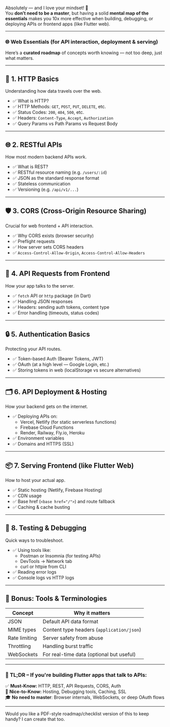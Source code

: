 Absolutely — and I love your mindset! 👏  
You **don’t need to be a master**, but having a solid **mental map of the essentials** makes you 10x more effective when building, debugging, or deploying APIs or frontend apps (like Flutter web).

---

### 🌐 Web Essentials (for API interaction, deployment & serving)

Here’s a **curated roadmap** of concepts worth knowing — not too deep, just what matters.

---

## 🚀 1. **HTTP Basics**
Understanding how data travels over the web.

- ✅ What is HTTP?
- ✅ HTTP Methods: `GET`, `POST`, `PUT`, `DELETE`, etc.
- ✅ Status Codes: `200`, `404`, `500`, etc.
- ✅ Headers: `Content-Type`, `Accept`, `Authorization`
- ✅ Query Params vs Path Params vs Request Body

---

## 🌐 2. **RESTful APIs**
How most modern backend APIs work.

- ✅ What is REST?
- ✅ RESTful resource naming (e.g. `/users/:id`)
- ✅ JSON as the standard response format
- ✅ Stateless communication
- ✅ Versioning (e.g. `/api/v1/...`)

---

## 🛡️ 3. **CORS (Cross-Origin Resource Sharing)**
Crucial for web frontend + API interaction.

- ✅ Why CORS exists (browser security)
- ✅ Preflight requests
- ✅ How server sets CORS headers
- ✅ `Access-Control-Allow-Origin`, `Access-Control-Allow-Headers`

---

## 📡 4. **API Requests from Frontend**
How your app talks to the server.

- ✅ `fetch` API or `http` package (in Dart)
- ✅ Handling JSON responses
- ✅ Headers: sending auth tokens, content type
- ✅ Error handling (timeouts, status codes)

---

## 🔒 5. **Authentication Basics**
Protecting your API routes.

- ✅ Token-based Auth (Bearer Tokens, JWT)
- ✅ OAuth (at a high level — Google Login, etc.)
- ✅ Storing tokens in web (localStorage vs secure alternatives)

---

## 🗂️ 6. **API Deployment & Hosting**
How your backend gets on the internet.

- ✅ Deploying APIs on:
  - Vercel, Netlify (for static serverless functions)
  - Firebase Cloud Functions
  - Render, Railway, Fly.io, Heroku
- ✅ Environment variables
- ✅ Domains and HTTPS (SSL)

---

## 📦 7. **Serving Frontend (like Flutter Web)**
How to host your actual app.

- ✅ Static hosting (Netlify, Firebase Hosting)
- ✅ CDN usage
- ✅ Base href (`<base href="/">`) and route fallback
- ✅ Caching & cache busting

---

## 🧪 8. **Testing & Debugging**
Quick ways to troubleshoot.

- ✅ Using tools like:
  - Postman or Insomnia (for testing APIs)
  - DevTools → Network tab
  - curl or httpie from CLI
- ✅ Reading error logs
- ✅ Console logs vs HTTP logs

---

## 🧰 Bonus: Tools & Terminologies

| Concept          | Why it matters |
|------------------|----------------|
| JSON             | Default API data format |
| MIME types       | Content type headers (`application/json`) |
| Rate limiting    | Server safety from abuse |
| Throttling       | Handling burst traffic |
| WebSockets       | For real-time data (optional but useful) |

---

### 📌 TL;DR – If you're building Flutter apps that talk to APIs:

✅ **Must-Know:** HTTP, REST, API Requests, CORS, Auth  
🧠 **Nice-to-Know:** Hosting, Debugging tools, Caching, SSL  
🎓 **No need to master**: Browser internals, WebSockets, or deep OAuth flows

---

Would you like a PDF-style roadmap/checklist version of this to keep handy? I can create that too.